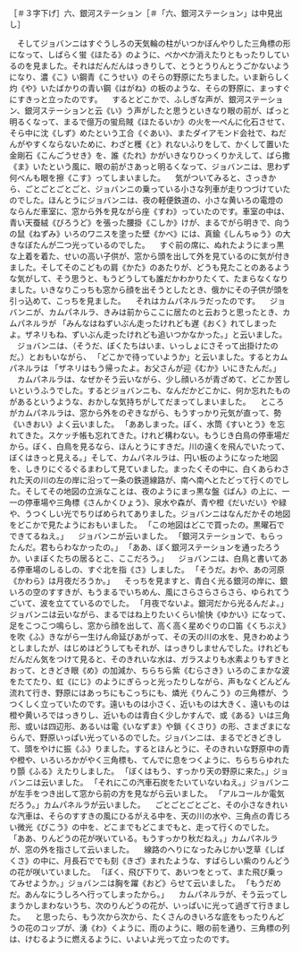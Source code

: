 ［＃３字下げ］六、銀河ステーション［＃「六、銀河ステーション」は中見出し］

　そしてジョバンニはすぐうしろの天気輪の柱がいつかぼんやりした三角標の形になって、しばらく蛍《ほたる》のように、ぺかぺか消えたりともったりしているのを見ました。それはだんだんはっきりして、とうとうりんとうごかないようになり、濃《こ》い鋼青《こうせい》のそらの野原にたちました。いま新らしく灼《や》いたばかりの青い鋼《はがね》の板のような、そらの野原に、まっすぐにすきっと立ったのです。
　するとどこかで、ふしぎな声が、銀河ステーション、銀河ステーションと云《い》う声がしたと思うといきなり眼の前が、ぱっと明るくなって、まるで億万の蛍烏賊《ほたるいか》の火を一ぺんに化石させて、そら中に沈《しず》めたという工合《ぐあい》、またダイアモンド会社で、ねだんがやすくならないために、わざと穫《と》れないふりをして、かくして置いた金剛石《こんごうせき》を、誰《たれ》かがいきなりひっくりかえして、ばら撒《ま》いたという風に、眼の前がさあっと明るくなって、ジョバンニは、思わず何べんも眼を擦《こす》ってしまいました。
　気がついてみると、さっきから、ごとごとごとごと、ジョバンニの乗っている小さな列車が走りつづけていたのでした。ほんとうにジョバンニは、夜の軽便鉄道の、小さな黄いろの電燈のならんだ車室に、窓から外を見ながら座《すわ》っていたのです。車室の中は、青い天蚕絨《びろうど》を張った腰掛《こしか》けが、まるでがら明きで、向うの鼠《ねずみ》いろのワニスを塗った壁《かべ》には、真鍮《しんちゅう》の大きなぼたんが二つ光っているのでした。
　すぐ前の席に、ぬれたようにまっ黒な上着を着た、せいの高い子供が、窓から頭を出して外を見ているのに気が付きました。そしてそのこどもの肩《かた》のあたりが、どうも見たことのあるような気がして、そう思うと、もうどうしても誰だかわかりたくて、たまらなくなりました。いきなりこっちも窓から顔を出そうとしたとき、俄かにその子供が頭を引っ込めて、こっちを見ました。
　それはカムパネルラだったのです。
　ジョバンニが、カムパネルラ、きみは前からここに居たのと云おうと思ったとき、カムパネルラが
「みんなはねずいぶん走ったけれども遅《おく》れてしまったよ。ザネリもね、ずいぶん走ったけれども追いつかなかった。」と云いました。
　ジョバンニは、（そうだ、ぼくたちはいま、いっしょにさそって出掛けたのだ。）とおもいながら、
「どこかで待っていようか」と云いました。するとカムパネルラは
「ザネリはもう帰ったよ。お父さんが迎《むか》いにきたんだ。」
　カムパネルラは、なぜかそう云いながら、少し顔いろが青ざめて、どこか苦しいというふうでした。するとジョバンニも、なんだかどこかに、何か忘れたものがあるというような、おかしな気持ちがしてだまってしまいました。
　ところがカムパネルラは、窓から外をのぞきながら、もうすっかり元気が直って、勢《いきおい》よく云いました。
「ああしまった。ぼく、水筒《すいとう》を忘れてきた。スケッチ帳も忘れてきた。けれど構わない。もうじき白鳥の停車場だから。ぼく、白鳥を見るなら、ほんとうにすきだ。川の遠くを飛んでいたって、ぼくはきっと見える。」そして、カムパネルラは、円い板のようになった地図を、しきりにぐるぐるまわして見ていました。まったくその中に、白くあらわされた天の川の左の岸に沿って一条の鉄道線路が、南へ南へとたどって行くのでした。そしてその地図の立派なことは、夜のようにまっ黒な盤《ばん》の上に、一一の停車場や三角標《さんかくひょう》、泉水や森が、青や橙《だいだい》や緑や、うつくしい光でちりばめられてありました。ジョバンニはなんだかその地図をどこかで見たようにおもいました。
「この地図はどこで買ったの。黒曜石でできてるねえ。」
　ジョバンニが云いました。
「銀河ステーションで、もらったんだ。君もらわなかったの。」
「ああ、ぼく銀河ステーションを通ったろうか。いまぼくたちの居るとこ、ここだろう。」
　ジョバンニは、白鳥と書いてある停車場のしるしの、すぐ北を指《さ》しました。
「そうだ。おや、あの河原《かわら》は月夜だろうか。」
　そっちを見ますと、青白く光る銀河の岸に、銀いろの空のすすきが、もうまるでいちめん、風にさらさらさらさら、ゆられてうごいて、波を立てているのでした。
「月夜でないよ。銀河だから光るんだよ。」ジョバンニは云いながら、まるではね上りたいくらい愉快《ゆかい》になって、足をこつこつ鳴らし、窓から顔を出して、高く高く星めぐりの口笛《くちぶえ》を吹《ふ》きながら一生けん命延びあがって、その天の川の水を、見きわめようとしましたが、はじめはどうしてもそれが、はっきりしませんでした。けれどもだんだん気をつけて見ると、そのきれいな水は、ガラスよりも水素よりもすきとおって、ときどき眼《め》の加減か、ちらちら紫《むらさき》いろのこまかな波をたてたり、虹《にじ》のようにぎらっと光ったりしながら、声もなくどんどん流れて行き、野原にはあっちにもこっちにも、燐光《りんこう》の三角標が、うつくしく立っていたのです。遠いものは小さく、近いものは大きく、遠いものは橙や黄いろではっきりし、近いものは青白く少しかすんで、或《ある》いは三角形、或いは四辺形、あるいは電《いなずま》や鎖《くさり》の形、さまざまにならんで、野原いっぱい光っているのでした。ジョバンニは、まるでどきどきして、頭をやけに振《ふ》りました。するとほんとうに、そのきれいな野原中の青や橙や、いろいろかがやく三角標も、てんでに息をつくように、ちらちらゆれたり顫《ふる》えたりしました。
「ぼくはもう、すっかり天の野原に来た。」ジョバンニは云いました。
「それにこの汽車石炭をたいていないねえ。」ジョバンニが左手をつき出して窓から前の方を見ながら云いました。
「アルコールか電気だろう。」カムパネルラが云いました。
　ごとごとごとごと、その小さなきれいな汽車は、そらのすすきの風にひるがえる中を、天の川の水や、三角点の青じろい微光《びこう》の中を、どこまでもどこまでもと、走って行くのでした。
「ああ、りんどうの花が咲いている。もうすっかり秋だねえ。」カムパネルラが、窓の外を指さして云いました。
　線路のへりになったみじかい芝草《しばくさ》の中に、月長石ででも刻《きざ》まれたような、すばらしい紫のりんどうの花が咲いていました。
「ぼく、飛び下りて、あいつをとって、また飛び乗ってみせようか。」ジョバンニは胸を躍《おど》らせて云いました。
「もうだめだ。あんなにうしろへ行ってしまったから。」
　カムパネルラが、そう云ってしまうかしまわないうち、次のりんどうの花が、いっぱいに光って過ぎて行きました。
　と思ったら、もう次から次から、たくさんのきいろな底をもったりんどうの花のコップが、湧《わ》くように、雨のように、眼の前を通り、三角標の列は、けむるように燃えるように、いよいよ光って立ったのです。
